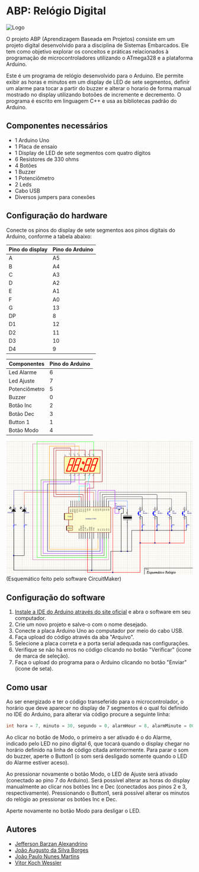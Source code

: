 # ABP: Relógio Digital

![Logo](/Relogio-com-ATMega328p-main/logos_satc_enc.png)

O projeto ABP (Aprendizagem Baseada em Projetos) consiste em um projeto digital desenvolvido para a disciplina de Sistemas Embarcados. Ele tem como objetivo explorar os conceitos e práticas relacionados à programação de microcontroladores utilizando o ATmega328 e a plataforma Arduino.

Este é um programa de relógio desenvolvido para o Arduino. Ele permite exibir as horas e minutos em um display de LED de sete segmentos, definir um alarme para tocar a partir do buzzer e alterar o horario de forma manual mostrado no display utilizando botoões de incremente e decremento. O programa é escrito em linguagem C++ e usa as bibliotecas padrão do Arduino.

## Componentes necessários
* 1 Arduino Uno
* 1 Placa de ensaio
* 1 Display de LED de sete segmentos com quatro dígitos
* 6 Resistores de 330 ohms 
* 4 Botões
* 1 Buzzer
* 1 Potenciômetro 
* 2 Leds
* Cabo USB
* Diversos jumpers para conexões

## Configuração do hardware
Conecte os pinos do display de sete segmentos aos pinos digitais do Arduino, conforme a tabela abaixo:

|Pino do display |	Pino do Arduino   |
|----------------|--------------------|
|              A | A5   |
|              B | A4   |	
|              C | A3   |	
|              D | A2   |	
|              E | A1   |	
|              F | A0   |  	
|              G | 13   |
|             DP | 8	|
|             D1 | 12   |
|             D2 | 11   |
|             D3 | 10   |
|             D4 | 9    |

|Componentes     |	Pino do Arduino    |
|----------------|-------------------- |
|      Led Alarme| 6                   |
|      Led Ajuste| 7	               |
|   Potenciômetro| 5	               |
|          Buzzer| 0	               |	
|       Botão Inc| 2                   |
|       Botão Dec| 3                   |
|        Button 1| 1                   |
|      Botão Modo| 4                   |

![Esquemático do Relógio](/relogioesq.png)
(Esquemático feito pelo software CircuitMaker)

## Configuração do software
1. [Instale a IDE do Arduino através do site oficial](https://www.arduino.cc/en/software) e abra o software em seu computador.
2. Crie um novo projeto e salve-o com o nome desejado.
3. Conecte a placa Arduino Uno ao computador por meio do cabo USB.
4. Faça upload do código através da aba "Arquivo".
5. Selecione a placa correta e a porta serial adequada nas configurações.
6. Verifique se não há erros no código clicando no botão "Verificar" (ícone de marca de seleção).
7. Faça o upload do programa para o Arduino clicando no botão "Enviar" (ícone de seta).

## Como usar
Ao ser energizado e ter o código transeferido para o microcontrolador, o horário que deve aparecer no display de 7 segmentos é o qual foi definido no IDE do Arduino, para alterar via código  procure a seguinte linha:

```c
int hora = 7, minuto = 30, segundo = 0, alarmHour = 8, alarmMinute = 00, currentMode = 0, currentState = 0;
``` 

Ao clicar no botão de Modo, o primeiro a ser ativado é o do Alarme, indicado pelo LED no pino digital 6, que tocará quando o display chegar no horário definido na linha de código citada anteriormente. Para parar o som do buzzer, aperte o Button1 (o som será desligado somente quando o LED do Alarme estiver aceso).

Ao pressionar novamente o botão Modo, o LED de Ajuste será ativado (conectado ao pino 7 do Arduino). Será possível alterar as horas do display manualmente ao clicar nos botões Inc e Dec (conectados aos pinos 2 e 3, respectivamente). Pressionando o Button1, será possível alterar os minutos do relógio ao pressionar os botões Inc e Dec.

Aperte novamente no botão Modo para desligar o LED. 

## Autores
- [Jefferson Barzan Alexandrino](https://github.com/JeffAlexandrino)
- [João Augusto da Silva Borges](https://github.com/autor2)
- [João Paulo Nunes Martins](https://github.com/joaopaulomts)
- [Vitor Koch Wessler](https://github.com/VitorKW)

